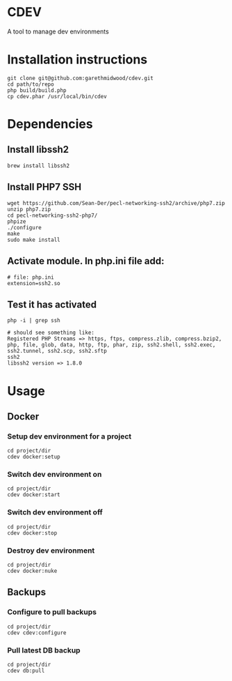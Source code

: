 # CDEV
A tool to manage dev environments

# Installation instructions
```
git clone git@github.com:garethmidwood/cdev.git
cd path/to/repo
php build/build.php
cp cdev.phar /usr/local/bin/cdev
```


# Dependencies

## Install libssh2
```
brew install libssh2
```

## Install PHP7 SSH
```
wget https://github.com/Sean-Der/pecl-networking-ssh2/archive/php7.zip
unzip php7.zip
cd pecl-networking-ssh2-php7/
phpize
./configure
make
sudo make install
```

## Activate module. In php.ini file add:
```
# file: php.ini
extension=ssh2.so
```

## Test it has activated
```
php -i | grep ssh

# should see something like:
Registered PHP Streams => https, ftps, compress.zlib, compress.bzip2, php, file, glob, data, http, ftp, phar, zip, ssh2.shell, ssh2.exec, ssh2.tunnel, ssh2.scp, ssh2.sftp
ssh2
libssh2 version => 1.8.0
```

# Usage

## Docker
### Setup dev environment for a project
```
cd project/dir
cdev docker:setup
```

### Switch dev environment on
```
cd project/dir
cdev docker:start
```

### Switch dev environment off
```
cd project/dir
cdev docker:stop
```

### Destroy dev environment
```
cd project/dir
cdev docker:nuke
```


## Backups
### Configure to pull backups
```
cd project/dir
cdev cdev:configure
```

### Pull latest DB backup
```
cd project/dir
cdev db:pull
```


